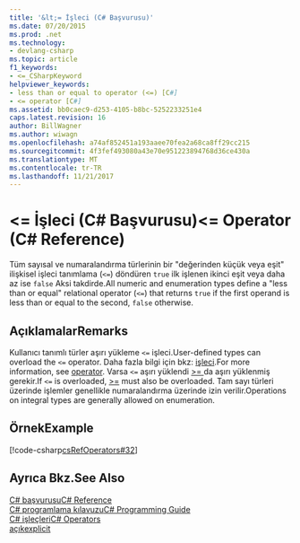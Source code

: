 ```yaml
---
title: '&lt;= İşleci (C# Başvurusu)'
ms.date: 07/20/2015
ms.prod: .net
ms.technology:
- devlang-csharp
ms.topic: article
f1_keywords:
- <=_CSharpKeyword
helpviewer_keywords:
- less than or equal to operator (<=) [C#]
- <= operator [C#]
ms.assetid: bb0caec9-d253-4105-b8bc-5252233251e4
caps.latest.revision: 16
author: BillWagner
ms.author: wiwagn
ms.openlocfilehash: a74af852451a193aaee70fea2a68ca8ff29cc215
ms.sourcegitcommit: 4f3fef493080a43e70e951223894768d36ce430a
ms.translationtype: MT
ms.contentlocale: tr-TR
ms.lasthandoff: 11/21/2017
---
```

# <a name="lt-operator-c-reference"></a><span data-ttu-id="6f90a-102">&lt;= İşleci (C# Başvurusu)</span><span class="sxs-lookup"><span data-stu-id="6f90a-102">&lt;= Operator (C# Reference)</span></span>
<span data-ttu-id="6f90a-103">Tüm sayısal ve numaralandırma türlerinin bir "değerinden küçük veya eşit" ilişkisel işleci tanımlama (`<=`) döndüren `true` ilk işlenen ikinci eşit veya daha az ise `false` Aksi takdirde.</span><span class="sxs-lookup"><span data-stu-id="6f90a-103">All numeric and enumeration types define a "less than or equal" relational operator (`<=`) that returns `true` if the first operand is less than or equal to the second, `false` otherwise.</span></span>  
  
## <a name="remarks"></a><span data-ttu-id="6f90a-104">Açıklamalar</span><span class="sxs-lookup"><span data-stu-id="6f90a-104">Remarks</span></span>  
 <span data-ttu-id="6f90a-105">Kullanıcı tanımlı türler aşırı yükleme `<=` işleci.</span><span class="sxs-lookup"><span data-stu-id="6f90a-105">User-defined types can overload the `<=` operator.</span></span> <span data-ttu-id="6f90a-106">Daha fazla bilgi için bkz: [işleci](../../../csharp/language-reference/keywords/operator.md).</span><span class="sxs-lookup"><span data-stu-id="6f90a-106">For more information, see [operator](../../../csharp/language-reference/keywords/operator.md).</span></span> <span data-ttu-id="6f90a-107">Varsa `<=` aşırı yüklendi [ >= ](../../../csharp/language-reference/operators/greater-than-equal-operator.md) da aşırı yüklenmiş gerekir.</span><span class="sxs-lookup"><span data-stu-id="6f90a-107">If `<=` is overloaded, [>=](../../../csharp/language-reference/operators/greater-than-equal-operator.md) must also be overloaded.</span></span> <span data-ttu-id="6f90a-108">Tam sayı türleri üzerinde işlemler genellikle numaralandırma üzerinde izin verilir.</span><span class="sxs-lookup"><span data-stu-id="6f90a-108">Operations on integral types are generally allowed on enumeration.</span></span>  
  
## <a name="example"></a><span data-ttu-id="6f90a-109">Örnek</span><span class="sxs-lookup"><span data-stu-id="6f90a-109">Example</span></span>  
 [!code-csharp[csRefOperators#32](../../../csharp/language-reference/operators/codesnippet/CSharp/less-than-equal-operator_1.cs)]  
  
## <a name="see-also"></a><span data-ttu-id="6f90a-110">Ayrıca Bkz.</span><span class="sxs-lookup"><span data-stu-id="6f90a-110">See Also</span></span>  
 [<span data-ttu-id="6f90a-111">C# başvurusu</span><span class="sxs-lookup"><span data-stu-id="6f90a-111">C# Reference</span></span>](../../../csharp/language-reference/index.md)  
 [<span data-ttu-id="6f90a-112">C# programlama kılavuzu</span><span class="sxs-lookup"><span data-stu-id="6f90a-112">C# Programming Guide</span></span>](../../../csharp/programming-guide/index.md)  
 [<span data-ttu-id="6f90a-113">C# işleçleri</span><span class="sxs-lookup"><span data-stu-id="6f90a-113">C# Operators</span></span>](../../../csharp/language-reference/operators/index.md)  
 [<span data-ttu-id="6f90a-114">açık</span><span class="sxs-lookup"><span data-stu-id="6f90a-114">explicit</span></span>](../../../csharp/language-reference/keywords/explicit.md)
